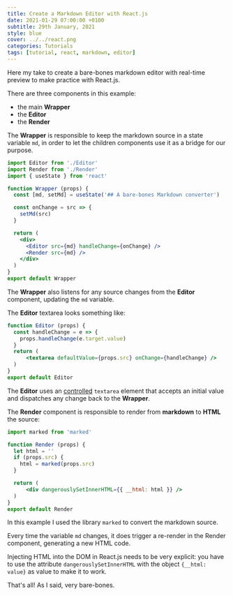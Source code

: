 ```yaml
---
title: Create a Markdown Editor with React.js
date: 2021-01-29 07:00:00 +0100
subtitle: 29th January, 2021
style: blue
cover: ../../react.png
categories: Tutorials
tags: [tutorial, react, markdown, editor]
---
```


Here my take to create a bare-bones markdown editor with real-time preview to make practice with React.js.

There are three components in this example:

- the main **Wrapper**
- the **Editor**
- the **Render**

The **Wrapper** is responsible to keep the markdown source in a state variable `md`, in order to let the children components use it as a bridge for our purpose.

```jsx
import Editor from './Editor'
import Render from './Render'
import { useState } from 'react'

function Wrapper (props) {
  const [md, setMd] = useState('## A bare-bones Markdown converter')

  const onChange = src => {
    setMd(src)
  }

  return (
    <div>
      <Editor src={md} handleChange={onChange} />
      <Render src={md} />
    </div>
  )
}
export default Wrapper
```

The **Wrapper** also listens for any source changes from the **Editor** component, updating the `md` variable.

The **Editor** textarea looks something like:

```jsx
function Editor (props) {
  const handleChange = e => {
    props.handleChange(e.target.value)
  }
  return (
      <textarea defaultValue={props.src} onChange={handleChange} />
  )
}
export default Editor
```

The **Editor** uses an [controlled](https://reactjs.org/docs/forms.html#controlled-components) `textarea` element that accepts an initial value and dispatches any change back to the **Wrapper**.

The **Render** component is responsible to render from **markdown** to **HTML** the source:

```jsx
import marked from 'marked'

function Render (props) {
  let html = ''
  if (props.src) {
    html = marked(props.src)
  }

  return (
      <div dangerouslySetInnerHTML={{ __html: html }} />
  )
}
export default Render
```

In this example I used the library `marked` to convert the markdown source.

Every time the variable `md` changes, it does trigger a re-render in the Render component, generating a new HTML code.

Injecting HTML into the DOM in React.js needs to be very explicit: you have to use the attribute `dangerouslySetInnerHTML` with the object `{__html: value}` as value to make it to work.

That's all! As I said, very bare-bones.